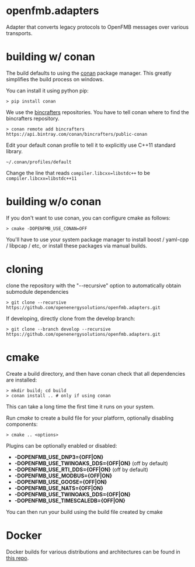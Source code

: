 # openfmb.adapters

Adapter that converts legacy protocols to OpenFMB messages over various transports.

# building w/ conan

The build defaults to using the [conan](https://conan.io/) package manager. This greatly simplifies the build process on windows.

You can install it using python pip:

```
> pip install conan
```

We use the [bincrafters](https://bincrafters.github.io/) repositories. You have to tell conan where to find the bincrafters repository.

```
> conan remote add bincrafters https://api.bintray.com/conan/bincrafters/public-conan
```

Edit your default conan profile to tell it to explicitly use C++11 standard library.

```
~/.conan/profiles/default
```

Change the line that reads `compiler.libcxx=libstdc++` to be `compiler.libcxx=libstdc++11`

# building w/o conan

If you don't want to use conan, you can configure cmake as follows:

`> cmake -DOPENFMB_USE_CONAN=OFF`

You'll have to use your system package manager to install boost / yaml-cpp / libpcap / etc, or install these packages via manual builds.

# cloning

clone the repository with the "--recursive" option to automatically obtain submodule dependencies

```
> git clone --recursive https://github.com/openenergysolutions/openfmb.adapters.git
```

If developing, directly clone from the develop branch:

```
> git clone --branch develop --recursive https://github.com/openenergysolutions/openfmb.adapters.git
```

# cmake

Create a build directory, and then have conan check that all dependencies are installed:

```
> mkdir build; cd build
> conan install .. # only if using conan
```

This can take a long time the first time it runs on your system.

Run *cmake* to create a build file for your platform, optionally disabling components:

```
> cmake .. <options>
```
Plugins can be optionally enabled or disabled:

* **-DOPENFMB_USE_DNP3={OFF|ON}**
* **-DOPENFMB_USE_TWINOAKS_DDS={OFF|ON}**  (off by default)
* **-DOPENFMB_USE_RTI_DDS={OFF|ON}**  (off by default)
* **-DOPENFMB_USE_MODBUS={OFF|ON}**
* **-DOPENFMB_USE_GOOSE={OFF|ON}**
* **-DOPENFMB_USE_NATS={OFF|ON}**
* **-DOPENFMB_USE_TWINOAKS_DDS={OFF|ON}**
* **-DOPENFMB_USE_TIMESCALEDB={OFF|ON}**

You can then run your build using the build file created by cmake

# Docker

Docker builds for various distributions and architectures can be found in [this repo](https://github.com/openenergysolutions/openfmb.adapters.docker).

